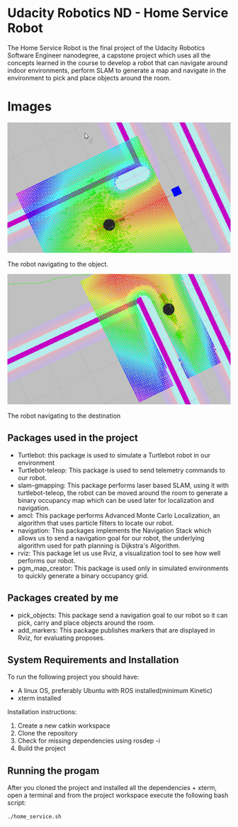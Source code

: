 # Udacity Robotics ND - Home Service Robot

The Home Service Robot is the final project of the Udacity Robotics Software Engineer nanodegree, a capstone project which uses all the concepts learned in the course to develop a robot that can navigate around indoor environments, perform SLAM to generate a map and navigate in the environment to pick and place objects around the room.


# Images

![](demo.gif)


The robot navigating to the object.


![](demo2.gif)


The robot navigating to the destination

## Packages used in the project

 - Turtlebot: this package is used to simulate a Turtlebot  robot in our environment
 - Turtlebot-teleop: This package is used to send telemetry commands to our robot.
 - slam-gmapping: This package performs laser based SLAM, using it with turtlebot-teleop, the robot can be moved around the room to generate a binary occupancy map which can be used later for localization and navigation.
 - amcl: This package performs Advanced Monte Carlo Localization, an algorithm that uses particle filters to locate our robot.
 - navigation: This packages implements the Navigation Stack which allows us to send a navigation goal for our robot, the underlying algorithm used for path planning is Dijkstra's Algorithm.
 - rviz: This package let us use Rviz, a visualization tool to see how well performs our robot. 
 - pgm_map_creator: This package is used only in simulated environments to quickly generate a binary occupancy grid.

## Packages created by me

 - pick_objects: This package send a navigation goal to our robot so it can pick, carry and place objects around the room.
 - add_markers: This package publishes markers that are displayed in Rviz, for evaluating proposes.

## System Requirements and Installation 

To run the following project you should have:

 - A linux OS, preferably Ubuntu with ROS installed(minimum Kinetic)
 - xterm installed

Installation instructions:

 1. Create a new catkin workspace
 2. Clone the repository
 3. Check for missing dependencies using rosdep -i
 4. Build the project

## Running the progam
After you cloned the project and installed all the dependencies + xterm, open a terminal and from the project workspace execute the following bash script:

    ./home_service.sh
